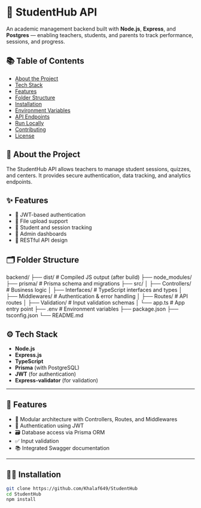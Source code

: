 # 🚀 StudentHub API

An academic management backend built with **Node.js**, **Express**, and **Postgres** — enabling teachers, students, and parents to track performance, sessions, and progress.

## 📚 Table of Contents

- [About the Project](#about-the-project)
- [Tech Stack](#tech-stack)
- [Features](#features)
- [Folder Structure](#folder-structure)
- [Installation](#installation)
- [Environment Variables](#environment-variables)
- [API Endpoints](#api-endpoints)
- [Run Locally](#run-locally)
- [Contributing](#contributing)
- [License](#license)

## 🧩 About the Project

The StudentHub API allows teachers to manage student sessions, quizzes, and centers.
It provides secure authentication, data tracking, and analytics endpoints.

## ✨ Features

- 🔐 JWT-based authentication
- 📁 File upload support
- 🧮 Student and session tracking
- 🧾 Admin dashboards
- 🧰 RESTful API design

## 🗂 Folder Structure

backend/
├── dist/ # Compiled JS output (after build)
├── node_modules/
├── prisma/ # Prisma schema and migrations
├── src/
│ ├── Controllers/ # Business logic
│ ├── Interfaces/ # TypeScript interfaces and types
│ ├── Middlewares/ # Authentication & error handling
│ ├── Routes/ # API routes
│ ├── Validation/ # Input validation schemas
│ └── app.ts # App entry point
├── .env # Environment variables
├── package.json
├── tsconfig.json
└── README.md

## ⚙️ Tech Stack

- **Node.js**
- **Express.js**
- **TypeScript**
- **Prisma** (with PostgreSQL)
- **JWT** (for authentication)
- **Express-validator** (for validation)

---

## 🧩 Features

- 🧠 Modular architecture with Controllers, Routes, and Middlewares
- 🔐 Authentication using JWT
- 🗃 Database access via Prisma ORM
- ✅ Input validation
- 📚 Integrated Swagger documentation

---

## 🧑‍💻 Installation

```bash
git clone https://github.com/Khalaf649/StudentHub
cd StudentHub
npm install
```
